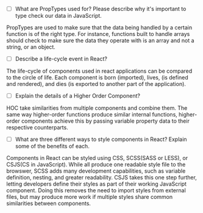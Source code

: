 - [ ] What are PropTypes used for? Please describe why it's important to type check our data in JavaScript.

PropTypes are used to make sure that the data being handled by a certain function is of the right type. For instance, functions built to handle arrays should check to make sure the data they operate with is an array and not a string, or an object.

- [ ] Describe a life-cycle event in React?

The life-cycle of components used in react applications can be compared to the circle of life. Each component is born (imported), lives, (is defined and rendered), and dies (is exported to another part of the application).

- [ ] Explain the details of a Higher Order Component?

HOC take similarities from multiple components and combine them. The same way higher-order functions produce similar internal functions, higher-order components achieve this by passing variable property data to their respective counterparts.

- [ ] What are three different ways to style components in React? Explain some of the benefits of each.

Components in React can be styled using CSS, SCSS(SASS or LESS), or CSJS(CS in JavaScript). While all produce one readable style file to the browswer, SCSS adds many development capabilities, such as variable definition, nesting, and greater readability. CSJS takes this one step further, letting developers define their styles as part of their working JavaScript component. Doing this removes the need to import styles from external files, but may produce more work if multiple styles share common similarities between components.